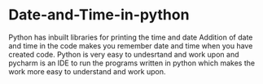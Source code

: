 # Date-and-Time-in-python
Python has inbuilt libraries for printing the time and date
Addition of date and time in the code makes you remember date and time when you have created code. Python is very easy to undesrtand and work upon and pycharm is an IDE to run the programs written in python which makes the work more easy to understand and work upon.
